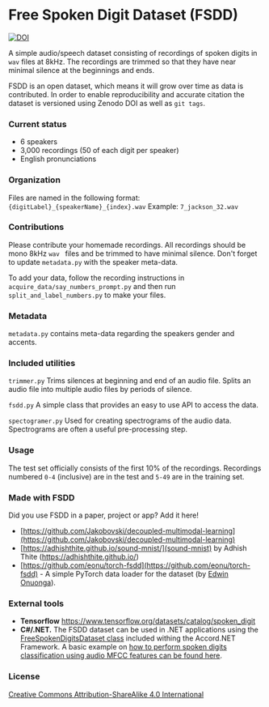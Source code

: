 # Free Spoken Digit Dataset (FSDD)
[![DOI](https://zenodo.org/badge/61622039.svg)](https://zenodo.org/badge/latestdoi/61622039)

A simple audio/speech dataset consisting of recordings of spoken digits in `wav` files at 8kHz. The recordings are trimmed so that they have near minimal silence at the beginnings and ends.

FSDD is an open dataset, which means it will grow over time as data is contributed.  In order to enable reproducibility and accurate citation the dataset is versioned using Zenodo DOI as well as `git tags`.

### Current status
- 6 speakers
- 3,000 recordings (50 of each digit per speaker)
- English pronunciations

### Organization
Files are named in the following format:
`{digitLabel}_{speakerName}_{index}.wav`
Example: `7_jackson_32.wav`

### Contributions
Please contribute your homemade recordings. All recordings should be mono 8kHz `wav ` files and be trimmed to have minimal silence. Don't forget to update `metadata.py` with the speaker meta-data.

To add your data, follow the recording instructions in `acquire_data/say_numbers_prompt.py`
and then run `split_and_label_numbers.py` to make your files.

### Metadata
`metadata.py` contains meta-data regarding the speakers gender and accents.

### Included utilities
`trimmer.py`
Trims silences at beginning and end of an audio file. Splits an audio file into multiple audio files by periods of silence.

`fsdd.py`
A simple class that provides an easy to use API to access the data.

`spectogramer.py`
Used for creating spectrograms of the audio data. Spectrograms are often a useful pre-processing step.

### Usage
The test set officially consists of the first 10% of the recordings. Recordings numbered `0-4` (inclusive) are in the test and `5-49` are in the training set.

### Made with FSDD
Did you use FSDD in a paper, project or app? Add it here!
* [https://github.com/Jakobovski/decoupled-multimodal-learning](https://github.com/Jakobovski/decoupled-multimodal-learning)
* [https://adhishthite.github.io/sound-mnist/](sound-mnist) by Adhish Thite (https://adhishthite.github.io/)
* [https://github.com/eonu/torch-fsdd](https://github.com/eonu/torch-fsdd) - A simple PyTorch data loader for the dataset (by [Edwin Onuonga](https://github.com/eonu)).

### External tools
- **Tensorflow** https://www.tensorflow.org/datasets/catalog/spoken_digit
- **C#/.NET.** The FSDD dataset can be used in .NET applications using the [FreeSpokenDigitsDataset class](http://accord-framework.net/docs/html/T_Accord_DataSets_FreeSpokenDigitsDataset.htm) included withing the Accord.NET Framework. A basic example on [how to perform spoken digits classification using audio MFCC features can be found here](http://accord-framework.net/docs/html/T_Accord_Audition_BagOfAudioWords.htm).

### License
[Creative Commons Attribution-ShareAlike 4.0 International](https://creativecommons.org/licenses/by-sa/4.0/)
